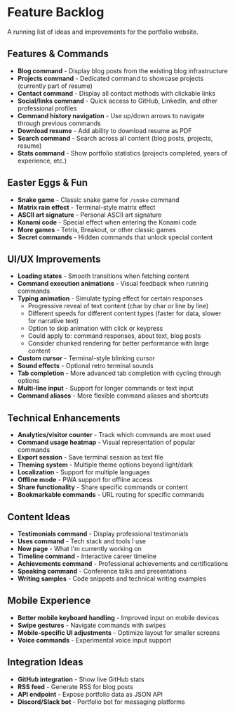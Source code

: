# Feature Backlog

A running list of ideas and improvements for the portfolio website.

## Features & Commands

- **Blog command** - Display blog posts from the existing blog infrastructure
- **Projects command** - Dedicated command to showcase projects (currently part of resume)
- **Contact command** - Display all contact methods with clickable links
- **Social/links command** - Quick access to GitHub, LinkedIn, and other professional profiles
- **Command history navigation** - Use up/down arrows to navigate through previous commands
- **Download resume** - Add ability to download resume as PDF
- **Search command** - Search across all content (blog posts, projects, resume)
- **Stats command** - Show portfolio statistics (projects completed, years of experience, etc.)

## Easter Eggs & Fun

- **Snake game** - Classic snake game for `/snake` command
- **Matrix rain effect** - Terminal-style matrix effect
- **ASCII art signature** - Personal ASCII art signature
- **Konami code** - Special effect when entering the Konami code
- **More games** - Tetris, Breakout, or other classic games
- **Secret commands** - Hidden commands that unlock special content

## UI/UX Improvements

- **Loading states** - Smooth transitions when fetching content
- **Command execution animations** - Visual feedback when running commands
- **Typing animation** - Simulate typing effect for certain responses
  - Progressive reveal of text content (char by char or line by line)
  - Different speeds for different content types (faster for data, slower for narrative text)
  - Option to skip animation with click or keypress
  - Could apply to: command responses, about text, blog posts
  - Consider chunked rendering for better performance with large content
- **Custom cursor** - Terminal-style blinking cursor
- **Sound effects** - Optional retro terminal sounds
- **Tab completion** - More advanced tab completion with cycling through options
- **Multi-line input** - Support for longer commands or text input
- **Command aliases** - More flexible command aliases and shortcuts

## Technical Enhancements

- **Analytics/visitor counter** - Track which commands are most used
- **Command usage heatmap** - Visual representation of popular commands
- **Export session** - Save terminal session as text file
- **Theming system** - Multiple theme options beyond light/dark
- **Localization** - Support for multiple languages
- **Offline mode** - PWA support for offline access
- **Share functionality** - Share specific commands or content
- **Bookmarkable commands** - URL routing for specific commands

## Content Ideas

- **Testimonials command** - Display professional testimonials
- **Uses command** - Tech stack and tools I use
- **Now page** - What I'm currently working on
- **Timeline command** - Interactive career timeline
- **Achievements command** - Professional achievements and certifications
- **Speaking command** - Conference talks and presentations
- **Writing samples** - Code snippets and technical writing examples

## Mobile Experience

- **Better mobile keyboard handling** - Improved input on mobile devices
- **Swipe gestures** - Navigate commands with swipes
- **Mobile-specific UI adjustments** - Optimize layout for smaller screens
- **Voice commands** - Experimental voice input support

## Integration Ideas

- **GitHub integration** - Show live GitHub stats
- **RSS feed** - Generate RSS for blog posts
- **API endpoint** - Expose portfolio data as JSON API
- **Discord/Slack bot** - Portfolio bot for messaging platforms